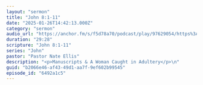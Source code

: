 ```yaml
---
layout: "sermon"
title: "John 8:1-11"
date: "2025-01-26T14:42:13.000Z"
category: "sermon"
audio_url: "https://anchor.fm/s/f5d78a70/podcast/play/97629054/https%3A%2F%2Fd3ctxlq1ktw2nl.cloudfront.net%2Fstaging%2F2025-0-27%2F393793477-44100-2-a97183b3d3d0a.m4a"
duration: "29:28"
scripture: "John 8:1-11"
series: "John"
pastor: "Pastor Nate Ellis"
description: "<p>Manuscripts & A Woman Caught in Adultery</p>\n"
guid: "b2066e46-af43-49d1-aa7f-9ef602b99545"
episode_id: "6492a1c5"
---
```


